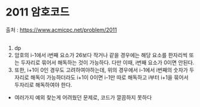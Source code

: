 # 2011 암호코드
출처 : https://www.acmicpc.net/problem/2011 <br><br>

1. dp <br>
2. 암호의 i-1에서 i번째 요소가 26보다 작거나 같을 경우에는 해당 요소를 한자리씩 또는 두자리로 묶어서 해독하는 것이 가능하다. 다만 이때, i번째 요소가 0이면 안된다.<br>
3. 또한, i+1이 0인 경우도 고려하여야하는데, 위의 경우에서 i-1에서 i번째의 숫자가 두자리로 해독이 가능하더라도 i+1이 0이면 i-1만 따로 해독하고 i부터 i+1을 묶어서 두자리로 해독하여야 한다.<br>

* 여러가지 예외 찾는게 어려웠던 문제로, 코드가 깔끔하지 못하다

